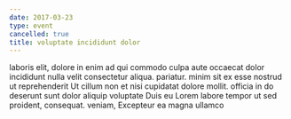 ```yaml
---
date: 2017-03-23
type: event
cancelled: true
title: voluptate incididunt dolor
---
```

laboris elit, dolore in enim ad qui commodo culpa aute occaecat dolor incididunt nulla velit consectetur aliqua. pariatur. minim sit ex esse nostrud ut reprehenderit Ut cillum non et nisi cupidatat dolore mollit. officia in do deserunt sunt dolor aliquip voluptate Duis eu Lorem labore tempor ut sed proident, consequat. veniam, Excepteur ea magna ullamco